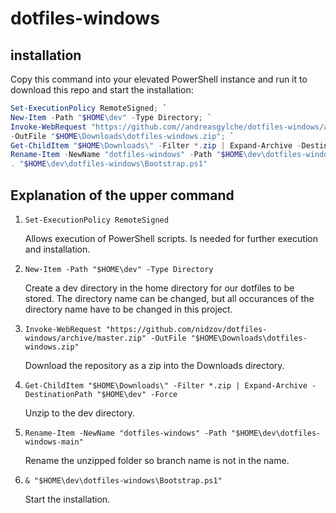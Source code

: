 # dotfiles-windows

## installation

Copy this command into your elevated PowerShell instance and run it to download this repo and start the installation:

```ps1
Set-ExecutionPolicy RemoteSigned; `
New-Item -Path "$HOME\dev" -Type Directory; `
Invoke-WebRequest "https://github.com//andreasgylche/dotfiles-windows/archive/refs/heads/main.zip" `
-OutFile "$HOME\Downloads\dotfiles-windows.zip"; `
Get-ChildItem "$HOME\Downloads\" -Filter *.zip | Expand-Archive -DestinationPath "$HOME\dev" -Force; `
Rename-Item -NewName "dotfiles-windows" -Path "$HOME\dev\dotfiles-windows-main"; `
. "$HOME\dev\dotfiles-windows\Bootstrap.ps1"
```

## Explanation of the upper command

1. `Set-ExecutionPolicy RemoteSigned`

   Allows execution of PowerShell scripts. Is needed for further execution and installation.

2. `New-Item -Path "$HOME\dev" -Type Directory`

   Create a dev directory in the home directory for our dotfiles to be stored. The directory name can be changed, but all occurances of the directory name have to be changed in this project.

3. `Invoke-WebRequest "https://github.com/nidzov/dotfiles-windows/archive/master.zip" -OutFile "$HOME\Downloads\dotfiles-windows.zip"`

   Download the repository as a zip into the Downloads directory.

4. `Get-ChildItem "$HOME\Downloads\" -Filter *.zip | Expand-Archive -DestinationPath "$HOME\dev" -Force`

   Unzip to the dev directory.

5. `Rename-Item -NewName "dotfiles-windows" -Path "$HOME\dev\dotfiles-windows-main"`

   Rename the unzipped folder so branch name is not in the name.

6. `& "$HOME\dev\dotfiles-windows\Bootstrap.ps1"`

   Start the installation.
